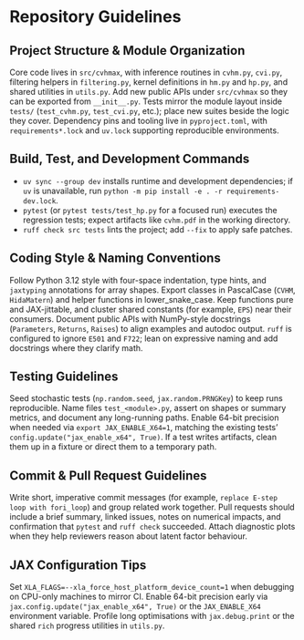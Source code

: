 # Repository Guidelines

## Project Structure & Module Organization
Core code lives in `src/cvhmax`, with inference routines in `cvhm.py`, `cvi.py`, filtering helpers in `filtering.py`, kernel definitions in `hm.py` and `hp.py`, and shared utilities in `utils.py`. Add new public APIs under `src/cvhmax` so they can be exported from `__init__.py`. Tests mirror the module layout inside `tests/` (`test_cvhm.py`, `test_cvi.py`, etc.); place new suites beside the logic they cover. Dependency pins and tooling live in `pyproject.toml`, with `requirements*.lock` and `uv.lock` supporting reproducible environments.

## Build, Test, and Development Commands
- `uv sync --group dev` installs runtime and development dependencies; if `uv` is unavailable, run `python -m pip install -e . -r requirements-dev.lock`.
- `pytest` (or `pytest tests/test_hp.py` for a focused run) executes the regression tests; expect artifacts like `cvhm.pdf` in the working directory.
- `ruff check src tests` lints the project; add `--fix` to apply safe patches.

## Coding Style & Naming Conventions
Follow Python 3.12 style with four-space indentation, type hints, and `jaxtyping` annotations for array shapes. Export classes in PascalCase (`CVHM`, `HidaMatern`) and helper functions in lower_snake_case. Keep functions pure and JAX-jittable, and cluster shared constants (for example, `EPS`) near their consumers. Document public APIs with NumPy-style docstrings (`Parameters`, `Returns`, `Raises`) to align examples and autodoc output. `ruff` is configured to ignore `E501` and `F722`; lean on expressive naming and add docstrings where they clarify math.

## Testing Guidelines
Seed stochastic tests (`np.random.seed`, `jax.random.PRNGKey`) to keep runs reproducible. Name files `test_<module>.py`, assert on shapes or summary metrics, and document any long-running paths. Enable 64-bit precision when needed via `export JAX_ENABLE_X64=1`, matching the existing tests’ `config.update("jax_enable_x64", True)`. If a test writes artifacts, clean them up in a fixture or direct them to a temporary path.

## Commit & Pull Request Guidelines
Write short, imperative commit messages (for example, `replace E-step loop with fori_loop`) and group related work together. Pull requests should include a brief summary, linked issues, notes on numerical impacts, and confirmation that `pytest` and `ruff check` succeeded. Attach diagnostic plots when they help reviewers reason about latent factor behaviour.

## JAX Configuration Tips
Set `XLA_FLAGS=--xla_force_host_platform_device_count=1` when debugging on CPU-only machines to mirror CI. Enable 64-bit precision early via `jax.config.update("jax_enable_x64", True)` or the `JAX_ENABLE_X64` environment variable. Profile long optimisations with `jax.debug.print` or the shared `rich` progress utilities in `utils.py`.
